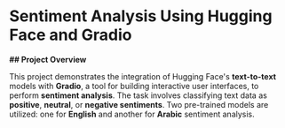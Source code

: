 # Sentiment Analysis Using Hugging Face and Gradio
**## Project Overview**

   This project demonstrates the integration of Hugging Face's **text-to-text** models with **Gradio**, a tool
for building interactive user interfaces, to perform **sentiment analysis**. The task involves classifying
text data as **positive**, **neutral**, or **negative sentiments**. Two pre-trained models are utilized: one for
**English** and another for **Arabic** sentiment analysis.
